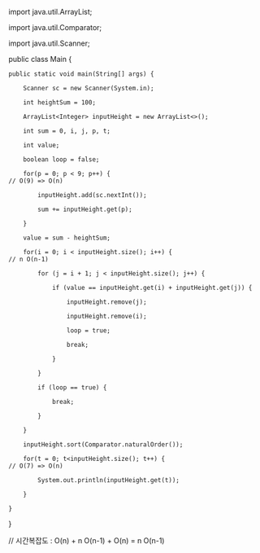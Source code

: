 import java.util.ArrayList;

import java.util.Comparator;

import java.util.Scanner;

public class Main {

    public static void main(String[] args) {
    
        Scanner sc = new Scanner(System.in);
        
        int heightSum = 100;
        
        ArrayList<Integer> inputHeight = new ArrayList<>();
        
        int sum = 0, i, j, p, t;
        
        int value;
        
        boolean loop = false;
        
        for(p = 0; p < 9; p++) {                                          // O(9) => O(n)
        
            inputHeight.add(sc.nextInt());
            
            sum += inputHeight.get(p);
            
        }
        
        value = sum - heightSum;
        
        for(i = 0; i < inputHeight.size(); i++) {                                           // n O(n-1)
        
            for (j = i + 1; j < inputHeight.size(); j++) {
            
                if (value == inputHeight.get(i) + inputHeight.get(j)) {
                
                    inputHeight.remove(j);
                    
                    inputHeight.remove(i);
                    
                    loop = true;
                    
                    break;
                    
                }
                
            }
            
            if (loop == true) {
            
                break;
                
            }
            
        }
        
        inputHeight.sort(Comparator.naturalOrder());
        
        for(t = 0; t<inputHeight.size(); t++) {                                              // O(7) => O(n)
        
            System.out.println(inputHeight.get(t));
            
        }
        
    }
    
}

// 시간복잡도 : O(n) + n O(n-1) + O(n) = n O(n-1)
